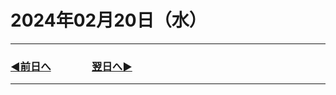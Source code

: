# 2024年02月20日（水）

---

### [◀️前日へ](https://github.com/yuasys/chatty-journal/blob/main/2024/02/2024-02-20.md)&emsp;&emsp;&emsp;&emsp;[翌日へ▶️](https://github.com/yuasys/chatty-journal/blob/main/2024/02/2024-02-22.md)

---
